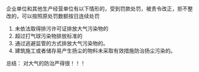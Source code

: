 企业单位和其他生产经营单位有以下情形的，受到罚款处罚，被责令改正，拒不整改的，可以按照原处罚数额按日连续处罚


1. 未依法取得排污许可证排放大气污染物的
2. 超过打气球污染物排放标准的
3. 通过逃避监管的方式排放大气污染物的。
4. 建筑施工或者储存易产生扬尘的物料未采取有效措施防治扬尘污染的。


总结： 对大气的防治严得很！！！